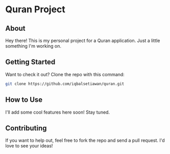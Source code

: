 # Quran Project

## About

Hey there! This is my personal project for a Quran application. Just a little something I'm working on.

## Getting Started

Want to check it out? Clone the repo with this command:

```bash
git clone https://github.com/iqbalsetiawan/quran.git
```

## How to Use

I'll add some cool features here soon! Stay tuned.

## Contributing

If you want to help out, feel free to fork the repo and send a pull request. I'd love to see your ideas!
